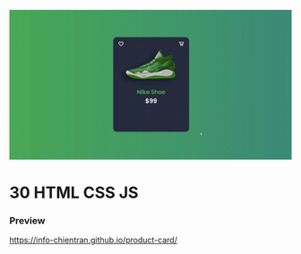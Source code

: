 ![Profile Card](https://github.com/info-chientran/product-card/blob/main/assets/gif/cover.gif?raw=true)
# 30 HTML CSS JS

### Preview 
https://info-chientran.github.io/product-card/
